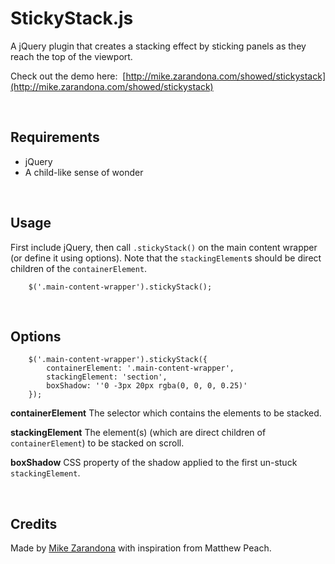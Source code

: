 StickyStack.js
==============

A jQuery plugin that creates a stacking effect by sticking panels as they reach the top of the viewport.

Check out the demo here: &nbsp;[http://mike.zarandona.com/showed/stickystack](http://mike.zarandona.com/showed/stickystack)

&nbsp;
## Requirements
* jQuery
* A child-like sense of wonder


&nbsp;
## Usage
First include jQuery, then call `.stickyStack()` on the main content wrapper (or define it using options).  Note that the `stackingElement`s should be direct children of the `containerElement`.

		$('.main-content-wrapper').stickyStack();


&nbsp;
## Options
		$('.main-content-wrapper').stickyStack({
			containerElement: '.main-content-wrapper',
			stackingElement: 'section',
			boxShadow: ''0 -3px 20px rgba(0, 0, 0, 0.25)'
		});

**containerElement** The selector which contains the elements to be stacked.

**stackingElement** The element(s) (which are direct children of `containerElement`) to be stacked on scroll.

**boxShadow** CSS property of the shadow applied to the first un-stuck `stackingElement`.


&nbsp;
## Credits
Made by [Mike Zarandona](http://twitter.com/mikezarandona) with inspiration from Matthew Peach.
